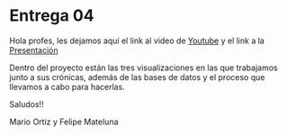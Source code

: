 # Entrega 04

Hola profes, les dejamos aquí el link al video de [Youtube](https://youtu.be/fDdosQAk__0) y el link a la [Presentación](https://www.canva.com/design/DAGIEjE_M_w/JrFDZCxhr458FpYa2h21kQ/edit?utm_content=DAGIEjE_M_w&utm_campaign=designshare&utm_medium=link2&utm_source=sharebutton)

Dentro del proyecto están las tres visualizaciones en las que trabajamos junto a sus crónicas, además de las bases de datos y el proceso que llevamos a cabo para hacerlas. 

Saludos!!

Mario Ortiz y Felipe Mateluna
